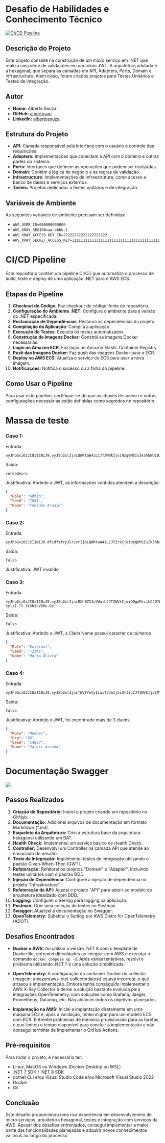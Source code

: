 # Desafio de Habilidades e Conhecimento Técnico

[![CI/CD Pipeline](https://github.com/albertosou/albertosou-2024-backend-challenge-application/actions/workflows/build-and-deploy.v1.yml/badge.svg)](https://github.com/albertosou/albertosou-2024-backend-challenge-application/actions/workflows/build-and-deploy.v1.yml)

## Descrição do Projeto

Este projeto consiste na construção de um micro serviço em .NET que realiza uma série de validações em um token JWT. A arquitetura adotada é a hexagonal, que separa as camadas em API, Adapters, Ports, Domain e Infrastructure. Além disso, foram criados projetos para Testes Unitários e Testes de Integração.

## Autor

- **Nome:** Alberto Souza  
- **GitHub:** [albertosou](https://github.com/albertosou)
- **LinkedIn:** [albertosouza](https://www.linkedin.com/in/albertosouza/)

## Estrutura do Projeto

- **API:** Camada responsável pela interface com o usuário e controle das requisições.
- **Adapters:** Implementações que conectam a API com o domínio e outras partes do sistema.
- **Ports:** Interfaces que definem as operações que podem ser realizadas.
- **Domain:** Contém a lógica de negócio e as regras de validação.
- **Infrastructure:** Implementações de infraestrutura, como acesso a banco de dados e serviços externos.
- **Testes:** Projetos dedicados a testes unitários e de integração.

## Variáveis de Ambiente
As seguintes variáveis de ambiente precisam ser definidas:
- `AWS_USER_ID=000000000000`
- `AWS_XRAY_REGION=aa-bbbb-1`
- `AWS_XRAY_ACCESS_KEY_ID=22222222222222222222`
- `AWS_XRAY_SECRET_ACCESS_KEY=1111111111111111111111111111111111111111`

# CI/CD Pipeline

Este repositório contém um pipeline CI/CD que automatiza o processo de build, teste e deploy de uma aplicação .NET para o AWS ECS.

## Etapas do Pipeline

1. **Checkout do Código**: Faz checkout do código-fonte do repositório.
2. **Configuração do Ambiente .NET**: Configura o ambiente para a versão do .NET especificada.
3. **Restauração de Dependências**: Restaura as dependências do projeto.
4. **Compilação da Aplicação**: Compila a aplicação.
5. **Execução de Testes**: Executa os testes automatizados.
6. **Construção de Imagens Docker**: Constrói as imagens Docker necessárias.
7. **Login no Amazon ECR**: Faz login no Amazon Elastic Container Registry.
8. **Push das Imagens Docker**: Faz push das imagens Docker para o ECR.
9. **Deploy no AWS ECS**: Atualiza o serviço do ECS para usar a nova imagem.
10. **Notificações**: Notifica o sucesso ou a falha do pipeline.

## Como Usar o Pipeline 

Para usar este pipeline, certifique-se de que as chaves de acesso e outras configurações necessárias estão definidas como segredos no repositório.

# Massa de teste 

### Caso 1:
Entrada:
```
eyJhbGciOiJIUzI1NiJ9.eyJSb2xlIjoiQWRtaW4iLCJTZWVkIjoiNzg0MSIsIk5hbWUiOiJUb25pbmhvIEFyYXVqbyJ9.QY05sIjtrcJnP533kQNk8QXcaleJ1Q01jWY_ZzIZuAg
```
Saida:
```
verdadeiro
```
Justificativa:
Abrindo o JWT, as informações contidas atendem a descrição:
```json
{
  "Role": "Admin",
  "Seed": "7841",
  "Name": "Toninho Araujo"
}
```

### Caso 2:
Entrada:
```
eyJhbGciOiJzI1NiJ9.dfsdfsfryJSr2xrIjoiQWRtaW4iLCJTZrkIjoiNzg0MSIsIk5hbrUiOiJUb25pbmhvIEFyYXVqbyJ9.QY05fsdfsIjtrcJnP533kQNk8QXcaleJ1Q01jWY_ZzIZuAg
```
Saida:
```
falso
```
Justificativa:
JWT invalido

### Caso 3:
Entrada:
```
eyJhbGciOiJIUzI1NiJ9.eyJSb2xlIjoiRXh0ZXJuYWwiLCJTZWVkIjoiODgwMzciLCJOYW1lIjoiTTRyaWEgT2xpdmlhIn0.6YD73XWZYQSSMDf6H0i3-kylz1-TY_Yt6h1cV2Ku-Qs
```
Saida:
```
falso
```
Justificativa:
Abrindo o JWT, a Claim Name possui caracter de números
```json
{
  "Role": "External",
  "Seed": "72341",
  "Name": "M4ria Olivia"
}
```

### Caso 4:
Entrada:
```
eyJhbGciOiJIUzI1NiJ9.eyJSb2xlIjoiTWVtYmVyIiwiT3JnIjoiQlIiLCJTZWVkIjoiMTQ2MjciLCJOYW1lIjoiVmFsZGlyIEFyYW5oYSJ9.cmrXV_Flm5mfdpfNUVopY_I2zeJUy4EZ4i3Fea98zvY
```
Saida:
```
falso
```
Justificativa:
Abrindo o JWT, foi encontrado mais de 3 claims.
```json
{
  "Role": "Member",
  "Org": "BR",
  "Seed": "14627",
  "Name": "Valdir Aranha"
}
```
# Documentação Swagger

<img src="doc/img/swagger.png">

## Passos Realizados

1. **Criação do Repositório:** Iniciei o projeto criando um repositório no GitHub.
2. **Documentação:** Adicionei arquivos de documentação em formato Markdown (*.md).
3. **Esqueleto da Arquitetura:** Criei a estrutura base da arquitetura hexagonal utilizando um BAT.
4. **Health Check:** Implementei um serviço básico de Health Check.
5. **Controller:** Desenvolvi um Controller na camada API que atende ao enunciado do desafio.
6. **Teste de Integração:** Implementei testes de integração utilizando o padrão Given-When-Then (GWT).
7. **Refatoração:** Refatorei os projetos "Domain" e "Adapter", incluindo testes unitários com o padrão DDD.
8. **Injeção de Dependência:** Configurei a injeção de dependência no projeto "Infrastructure".
9. **Refatoração da API:** Ajustei o projeto "API" para aderir ao modelo de arquitetura idealizado com DDD.
10. **Logging:** Configurei o Serilog para logging na aplicação.
11. **Postman:** Criei uma coleção de testes no Postman.
12. **Swagger:** Atualizei a documentação no Swagger.
13. **OpenTelemetry:** Substituí o Serilog por AWS Distro for OpenTelemetry (ADOT).

## Desafios Encontrados

- **Docker e AWS:** Ao utilizar a versão .NET 8 com o template de Dockerfile, enfrentei dificuldades ao integrar com AWS e executar o comando `docker compose up -d`. Após várias tentativas, resolvi o problema utilizando .NET 7 e uma solução simplificada.
  
- **OpenTelemetry:** A configuração do container Docker do collector (imagem: amazon/aws-otel-collector:latest) estava incorreta, o que atrasou a implementação. Embora tenha conseguido implementar o AWS X-Ray Collector e deixei a solução bastante evoluida para integrações OpenTelemetry, com soluções como Grafana, Jaeger, Prometheus, Datadog, etc. Não alcancei todos os objetivos planejados.

- **Implantação na AWS:** Iniciei a implantação diretamente em uma máquina EC2 e, após a validação, tentei migrar para um modelo ECS com ECR. Enfrentei problemas de memória provisionada para as tarefas, o que limitou o tempo disponível para concluir a implementação e não consegui terminar de implementar o GitHub Actions.

## Pré-requisitos

Para rodar o projeto, é necessário ter:

- Linux, MacOS ou Windows (Docker Desktop ou WSL)
- .NET 7 SDK / .NET 8 SDK
- dotnet CLI e/ou Visual Studio Code e/ou Microsoft Visual Studio 2022
- Docker
- Git

## Conclusão

Este desafio proporcionou uma rica experiência em desenvolvimento de micro serviços, arquitetura hexagonal, testes e integração com serviços da AWS. Apesar dos desafios enfrentados, consegui implementar a maior parte das funcionalidades planejadas e adquirir novos conhecimentos valiosos ao longo do processo.
